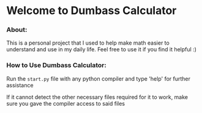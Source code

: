 # Welcome to Dumbass Calculator

### About:

This is a personal project that I used to help make math easier to understand and use in my daily life. Feel free to use it if you find it helpful :)

### How to Use Dumbass Calculator:

Run the `start.py` file with any python compiler and type 'help' for further assistance

If it cannot detect the other necessary files required for it to work, make sure you gave the compiler access to said files

